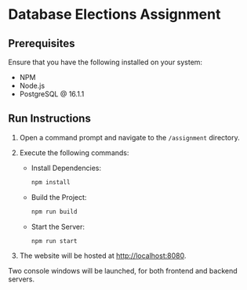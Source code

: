 # Database Elections Assignment

## Prerequisites

Ensure that you have the following installed on your system:
- NPM
- Node.js
- PostgreSQL @ 16.1.1

## Run Instructions

1. Open a command prompt and navigate to the `/assignment` directory.

2. Execute the following commands:

    - Install Dependencies:
      ```bash
      npm install
      ```

    - Build the Project:
      ```bash
      npm run build
      ```

    - Start the Server:
      ```bash
      npm run start
      ```

3. The website will be hosted at [http://localhost:8080](http://localhost:8080).

Two console windows will be launched, for both frontend and backend servers.
